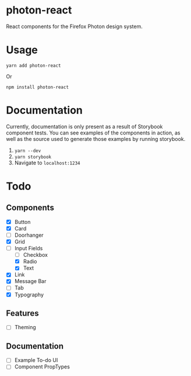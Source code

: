 # photon-react

React components for the Firefox Photon design system.

# Usage

`yarn add photon-react`

Or

`npm install photon-react`


# Documentation

Currently, documentation is only present as a result of Storybook component tests. You can see examples of the components in action, as well as the source used to generate those examples by running storybook.

1. `yarn --dev`
2. `yarn storybook`
3. Navigate to `localhost:1234`

# Todo

## Components

- [x] Button
- [x] Card
- [ ] Doorhanger
- [x] Grid
- [ ] Input Fields
  - [ ] Checkbox
  - [x] Radio
  - [x] Text
- [x] Link
- [x] Message Bar
- [ ] Tab
- [x] Typography

## Features

- [ ] Theming

## Documentation

- [ ] Example To-do UI
- [ ] Component PropTypes
